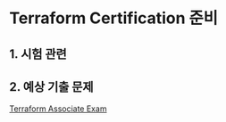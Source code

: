 # Terraform Certification 준비

## 1. 시험 관련



## 2. 예상 기출 문제

[Terraform Associate Exam](https://www.examtopics.com/exams/hashicorp/terraform-associate/view/)
